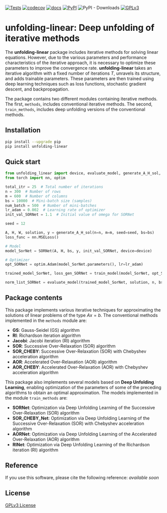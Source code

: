 [![Tests](https://github.com/Salahberra2022/deep_unfolding/actions/workflows/tests.yml/badge.svg)](https://github.com/Salahberra2022/deep_unfolding/actions/workflows/tests.yml)
[![codecov](https://codecov.io/gh/Salahberra2022/deep_unfolding/branch/main/graph/badge.svg?token=UPDATEME)](https://codecov.io/gh/Salahberra2022/deep_unfolding)
[![docs](https://img.shields.io/badge/docs-click_here-blue.svg)](https://Salahberra2022.github.io/deep_unfolding/)
[![PyPI](https://img.shields.io/pypi/v/unfolding-linear)](https://pypi.org/project/unfolding-linear/)
![PyPI - Downloads](https://img.shields.io/pypi/dm/unfolding-linear?color=blueviolet)
[![GPLv3](https://img.shields.io/badge/license-GPLv3-yellowgreen.svg)](https://www.tldrlegal.com/license/gnu-general-public-license-v3-gpl-3)

# unfolding-linear: Deep unfolding of iterative methods

The **unfolding-linear** package includes iterative methods for solving linear equations. However, due to the various parameters and performance characteristics of the iterative approach, it is necessary to optimize these parameters to improve the convergence rate. **unfolding-linear** takes an iterative algorithm with a fixed number of iterations $T$, unravels its structure, and adds trainable parameters. These parameters are then trained using deep learning techniques such as loss functions, stochastic gradient descent, and backpropagation.

The package contains two different modules containing iterative methods. The first, `methods`, includes conventional iterative methods. The second, `train_methods`, includes deep unfolding versions of the conventional methods.

## Installation

```bash
pip install --upgrade pip
pip install unfolding-linear
```

## Quick start

```python
from unfolding_linear import device, evaluate_model, generate_A_H_sol, SORNet, train_model
from torch import nn, optim

total_itr = 25  # Total number of iterations
n = 300  # Number of rows
m = 600  # Number of columns
bs = 10000  # Mini-batch size (samples)
num_batch = 500  # Number of mini-batches
lr_adam = 0.002  # Learning rate of optimizer
init_val_SORNet = 1.1  # Initial value of omega for SORNet

seed = 12

A, H, W, solution, y = generate_A_H_sol(n=n, m=m, seed=seed, bs=bs)
loss_func = nn.MSELoss()

# Model
model_SorNet = SORNet(A, H, bs, y, init_val_SORNet, device=device)

# Optimizer
opt_SORNet = optim.Adam(model_SorNet.parameters(), lr=lr_adam)

trained_model_SorNet, loss_gen_SORNet = train_model(model_SorNet, opt_SORNet, loss_func, solution, total_itr, num_batch)

norm_list_SORNet = evaluate_model(trained_model_SorNet, solution, n, bs, total_itr, device=device)
```

## Package contents

This package implements various iterative techniques for approximating the solutions of linear problems of the type $Ax = b$. The conventional methods implemented in the `methods` module are:

- **GS**: Gauss-Seidel (GS) algorithm
- **RI**: Richardson iteration algorithm
- **Jacobi**: Jacobi iteration (RI) algorithm
- **SOR**: Successive Over-Relaxation (SOR) algorithm
- **SOR_CHEBY**: Successive Over-Relaxation (SOR) with Chebyshev acceleration algorithm
- **AOR**: Accelerated Over-Relaxation (AOR) algorithm
- **AOR_CHEBY**: Accelerated Over-Relaxation (AOR) with Chebyshev acceleration algorithm

This package also implements several models based on **Deep Unfolding Learning**, enabling optimization of the parameters of some of the preceding algorithms to obtain an optimal approximation. The models implemented in the module `train_methods` are:

- **SORNet**: Optimization via Deep Unfolding Learning of the Successive Over-Relaxation (SOR) algorithm
- **SOR_CHEBY_Net**: Optimization via Deep Unfolding Learning of the Successive Over-Relaxation (SOR) with Chebyshev acceleration algorithm
- **AORNet**: Optimization via Deep Unfolding Learning of the Accelerated Over-Relaxation (AOR) algorithm
- **RINet**: Optimization via Deep Unfolding Learning of the Richardson iteration (RI) algorithm

## Reference

If you use this software, please cite the following reference: *available soon*

## License

[GPLv3 License](LICENSE)